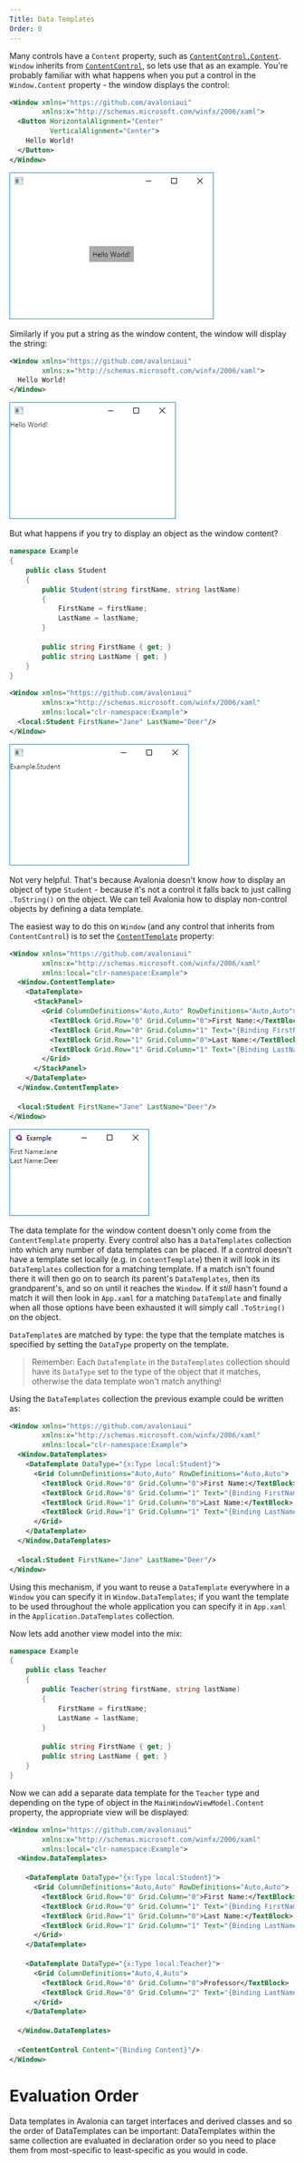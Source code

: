 ```yaml
---
Title: Data Templates
Order: 0
---
```

Many controls have a `Content` property, such as
[`ContentControl.Content`](/api/Avalonia.Controls/ContentControl/4B02A756). `Window` inherits from
[`ContentControl`](/docs/controls/contentcontrol), so lets use that as an example. You're probably
familiar with what happens when you put a control in the `Window.Content` property - the window
displays the control:

```xml
<Window xmlns="https://github.com/avaloniaui"
        xmlns:x="http://schemas.microsoft.com/winfx/2006/xaml">
  <Button HorizontalAlignment="Center"
          VerticalAlignment="Center">
    Hello World!
  </Button>
</Window>
```

![Hello World button](images/hello-world-button.png)

Similarly if you put a string as the window content, the window will display the string:

```xml
<Window xmlns="https://github.com/avaloniaui"
        xmlns:x="http://schemas.microsoft.com/winfx/2006/xaml">
  Hello World!
</Window>
```

![Hello World string](images/hello-world-string.png)

But what happens if you try to display an object as the window content?

```csharp
namespace Example
{
    public class Student
    {
        public Student(string firstName, string lastName)
        {
            FirstName = firstName;
            LastName = lastName;
        }

        public string FirstName { get; }
        public string LastName { get; }
    }
}
```

```xml
<Window xmlns="https://github.com/avaloniaui"
        xmlns:x="http://schemas.microsoft.com/winfx/2006/xaml"
        xmlns:local="clr-namespace:Example">
  <local:Student FirstName="Jane" LastName="Deer"/>
</Window>
```

![Student without DataTemplate](images/student-no-datatemplate.png)

Not very helpful. That's because Avalonia doesn't know _how_ to display an object of type `Student` -
because it's not a control it falls back to just calling `.ToString()` on the object. We can tell
Avalonia how to display non-control objects by defining a data template.

The easiest way to do this on `Window` (and any control that inherits from `ContentControl`) is to
set the [`ContentTemplate`](/api/Avalonia.Controls/ContentControl/7AA9343E) property:

```xml
<Window xmlns="https://github.com/avaloniaui"
        xmlns:x="http://schemas.microsoft.com/winfx/2006/xaml"
        xmlns:local="clr-namespace:Example">
  <Window.ContentTemplate>
    <DataTemplate>
      <StackPanel>
        <Grid ColumnDefinitions="Auto,Auto" RowDefinitions="Auto,Auto">
          <TextBlock Grid.Row="0" Grid.Column="0">First Name:</TextBlock>
          <TextBlock Grid.Row="0" Grid.Column="1" Text="{Binding FirstName}"/>
          <TextBlock Grid.Row="1" Grid.Column="0">Last Name:</TextBlock>
          <TextBlock Grid.Row="1" Grid.Column="1" Text="{Binding LastName}"/>
        </Grid>
      </StackPanel>
    </DataTemplate>
  </Window.ContentTemplate>

  <local:Student FirstName="Jane" LastName="Deer"/>
</Window>
```

![Student first and last name](images/student-first-last-name.png)

The data template for the window content doesn't only come from the `ContentTemplate` property.
Every control also has a `DataTemplates` collection into which any number of data templates can
be placed. If a control doesn't have a template set locally (e.g. in `ContentTemplate`) then it
will look in its `DataTemplates` collection for a matching template. If a match isn't found there
it will then go on to search its parent's `DataTemplates`, then its grandparent's, and so on until
it reaches the `Window`. If it _still_ hasn't found a match it will then look in `App.xaml` for
a matching `DataTemplate` and finally when all those options have been exhausted it will simply
call `.ToString()` on the object.

`DataTemplate`s are matched by type: the type that the template matches is specified by setting
the `DataType` property on the template.

> Remember: Each `DataTemplate` in the `DataTemplates` collection should have its `DataType` set
  to the type of the object that it matches, otherwise the data template won't match anything!

Using the `DataTemplates` collection the previous example could be written as:

```xml
<Window xmlns="https://github.com/avaloniaui"
        xmlns:x="http://schemas.microsoft.com/winfx/2006/xaml"
        xmlns:local="clr-namespace:Example">
  <Window.DataTemplates>
    <DataTemplate DataType="{x:Type local:Student}">
      <Grid ColumnDefinitions="Auto,Auto" RowDefinitions="Auto,Auto">
        <TextBlock Grid.Row="0" Grid.Column="0">First Name:</TextBlock>
        <TextBlock Grid.Row="0" Grid.Column="1" Text="{Binding FirstName}"/>
        <TextBlock Grid.Row="1" Grid.Column="0">Last Name:</TextBlock>
        <TextBlock Grid.Row="1" Grid.Column="1" Text="{Binding LastName}"/>
      </Grid>
    </DataTemplate>
  </Window.DataTemplates>

  <local:Student FirstName="Jane" LastName="Deer"/>
</Window>
```

Using this mechanism, if you want to reuse a `DataTemplate` everywhere in a `Window` you can
specify it in `Window.DataTemplates`; if you want the template to be used throughout the whole
application you can specify it in `App.xaml` in the `Application.DataTemplates` collection.

Now lets add another view model into the mix:

```csharp
namespace Example
{
    public class Teacher
    {
        public Teacher(string firstName, string lastName)
        {
            FirstName = firstName;
            LastName = lastName;
        }

        public string FirstName { get; }
        public string LastName { get; }
    }
}
```

Now we can add a separate data template for the `Teacher` type and depending on the type of object
in the `MainWindowViewModel.Content` property, the appropriate view will be displayed:

```xml
<Window xmlns="https://github.com/avaloniaui"
        xmlns:x="http://schemas.microsoft.com/winfx/2006/xaml"
        xmlns:local="clr-namespace:Example">
  <Window.DataTemplates>

    <DataTemplate DataType="{x:Type local:Student}">
      <Grid ColumnDefinitions="Auto,Auto" RowDefinitions="Auto,Auto">
        <TextBlock Grid.Row="0" Grid.Column="0">First Name:</TextBlock>
        <TextBlock Grid.Row="0" Grid.Column="1" Text="{Binding FirstName}"/>
        <TextBlock Grid.Row="1" Grid.Column="0">Last Name:</TextBlock>
        <TextBlock Grid.Row="1" Grid.Column="1" Text="{Binding LastName}"/>
      </Grid>
    </DataTemplate>

    <DataTemplate DataType="{x:Type local:Teacher}">
      <Grid ColumnDefinitions="Auto,4,Auto">
        <TextBlock Grid.Row="0" Grid.Column="0">Professor</TextBlock>
        <TextBlock Grid.Row="0" Grid.Column="2" Text="{Binding LastName}"/>
      </Grid>
    </DataTemplate>

  </Window.DataTemplates>

  <ContentControl Content="{Binding Content}"/>
</Window>
```

# Evaluation Order

Data templates in Avalonia can target interfaces and derived classes and so the order of
DataTemplates can be important: DataTemplates within the same collection are evaluated in
declaration order so you need to place them from most-specific to least-specific as you would
in code.
